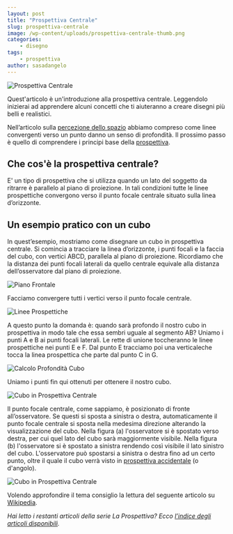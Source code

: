 ```yaml
---
layout: post
title: "Prospettiva Centrale"
slug: prospettiva-centrale
image: /wp-content/uploads/prospettiva-centrale-thumb.png
categories:
    - disegno
tags:
    - prospettiva
author: sasadangelo
---
```


![Prospettiva Centrale](https://www.disegnoepittura.it/wp-content/uploads/prospettiva-centrale-thumb.png "Prospettiva Centrale")

Quest'articolo è un'introduzione alla prospettiva centrale. Leggendolo inizierai ad apprendere alcuni concetti che ti aiuteranno a creare disegni più belli e realistici.

Nell’articolo sulla [percezione dello spazio](https://www.disegnoepittura.it/percezione-spazio/ "Percezione dello Spazio") abbiamo compreso come linee convergenti verso un punto danno un senso di profondità. Il prossimo passo è quello di comprendere i principi base della [prospettiva](https://www.disegnoepittura.it/composizione-prospettiva/ "Prospettiva").

## Che cos'è la prospettiva centrale?

E' un tipo di prospettiva che si utilizza quando un lato del soggetto da ritrarre è parallelo al piano di proiezione. In tali condizioni tutte le linee prospettiche convergono verso il punto focale centrale situato sulla linea d’orizzonte.

## Un esempio pratico con un cubo

In quest’esempio, mostriamo come disegnare un cubo in prospettiva centrale. Si comincia a tracciare la linea d’orizzonte, i punti focali e la faccia del cubo, con vertici ABCD, parallela al piano di proiezione. Ricordiamo che la distanza dei punti focali laterali da quello centrale equivale alla distanza dell’osservatore dal piano di proiezione.

![Piano Frontale](https://www.disegnoepittura.it/wp-content/uploads/prospettiva-centrale-1.png "Piano Frontale")

Facciamo convergere tutti i vertici verso il punto focale centrale.

![Linee Prospettiche](https://www.disegnoepittura.it/wp-content/uploads/prospettiva-centrale-2.png "Linee Prospettiche")

A questo punto la domanda è: quando sarà profondo il nostro cubo in prospettiva in modo tale che essa sembri uguale al segmento AB? Uniamo i punti A e B ai punti focali laterali. Le rette di unione toccheranno le linee prospettiche nei punti E e F. Dal punto E tracciamo poi una verticaleche tocca la linea prospettica che parte dal punto C in G.

![Calcolo Profondità Cubo](https://www.disegnoepittura.it/wp-content/uploads/prospettiva-centrale-3.png "Calcolo Profondità Cubo")

Uniamo i punti fin qui ottenuti per ottenere il nostro cubo.

![Cubo in Prospettiva Centrale](https://www.disegnoepittura.it/wp-content/uploads/prospettiva-centrale-4.png "Cubo in Prospettiva Centrale")

Il punto focale centrale, come sappiamo, è posizionato di fronte all’osservatore. Se questi si sposta a sinistra o destra, automaticamente il punto focale centrale si sposta nella medesima direzione alterando la visualizzazione del cubo. Nella figura (a) l'osservatore si è spostato verso destra, per cui quel lato del cubo sarà maggiormente visibile. Nella figura (b) l'osservatore si è spostato a sinistra rendendo così visibile il lato sinistro del cubo. L'osservatore può spostarsi a sinistra o destra fino ad un certo punto, oltre il quale il cubo verrà visto in [prospettiva accidentale](https://www.disegnoepittura.it/prospettiva-accidentale/ "Prospettiva Accidentale") (o d'angolo).

![Cubo in Prospettiva Centrale](https://www.disegnoepittura.it/wp-content/uploads/prospettiva-centrale-5.png "Cubi in Prospettiva Centrale")

Volendo approfondire il tema consiglio la lettura del seguente articolo su  [Wikipedia](https://en.wikipedia.org/wiki/Perspective_%28graphical%29#Two-point_perspective "Prospettiva").

_Hai letto i restanti articoli della serie La Prospettiva? Ecco [l’indice degli articoli disponibili](https://www.disegnoepittura.it/prospettiva/ "La Prospettiva")._
